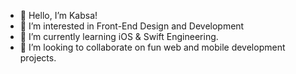- 👋 Hello, I’m Kabsa!
- 👀 I’m interested in Front-End Design and Development  
- 🌱 I’m currently learning iOS & Swift Engineering.   
- 💞️ I’m looking to collaborate on fun web and mobile development projects.     

  
 
<!---
KabsaA/KabsaA is a ✨ special ✨ repository because its `README.md` (this file) appears on your GitHub profile.
You can click the Preview link to take a look at your changes.     
--->  
 
